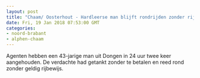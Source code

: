 ```yaml
---
layout: post
title: "Chaam/ Oosterhout - Hardleerse man blijft rondrijden zonder rijbewijs"
date: Fri, 19 Jan 2018 07:53:00 GMT
categories: 
- noord-brabant 
- alphen-chaam 
---
```


Agenten hebben een 43-jarige man uit Dongen in 24 uur twee keer aangehouden. De verdachte had getankt zonder te betalen en reed rond zonder geldig rijbewijs.
